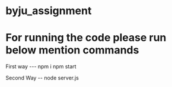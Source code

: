 # byju_assignment
# For running the code please run below mention commands

First way --- 
npm i 
npm start


Second Way -- 
node server.js


